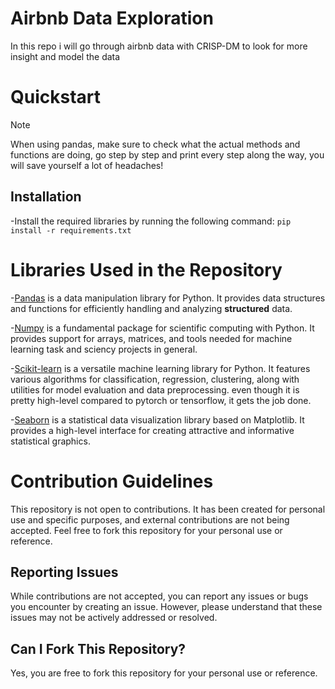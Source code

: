 # Airbnb Data Exploration
In this repo i will go through airbnb data with CRISP-DM to look for more insight and model the data

# Quickstart
> [!NOTE]
> When using pandas, make sure to check what the actual methods and functions are doing, go step by step and print every step along the way, you will save yourself a lot of headaches!


## Installation
-Install the required libraries by running the following command:
 `pip install -r requirements.txt`

# Libraries Used in the Repository


-[Pandas](https://pandas.pydata.org/) is a data manipulation library for Python. It provides data structures and functions for efficiently handling and analyzing **structured** data.


-[Numpy](https://numpy.org/) is a fundamental package for scientific computing with Python. It provides support for arrays, matrices, and tools needed for machine learning task and sciency projects in general.


-[Scikit-learn](https://scikit-learn.org/) is a versatile machine learning library for Python. It features various algorithms for classification, regression, clustering, along with utilities for model evaluation and data preprocessing. even though it is pretty high-level compared to pytorch or tensorflow, it gets the job done.


-[Seaborn](https://seaborn.pydata.org/) is a statistical data visualization library based on Matplotlib. It provides a high-level interface for creating attractive and informative statistical graphics.

# Contribution Guidelines

This repository is not open to contributions. It has been created for personal use and specific purposes, and external contributions are not being accepted. Feel free to fork this repository for your personal use or reference.

## Reporting Issues

While contributions are not accepted, you can report any issues or bugs you encounter by creating an issue. However, please understand that these issues may not be actively addressed or resolved.

## Can I Fork This Repository?

Yes, you are free to fork this repository for your personal use or reference.




